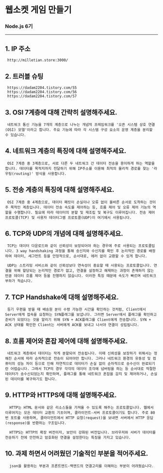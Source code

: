 # 웹소켓 게임 만들기

### Node.js 6기

---

## 1. IP 주소

     http://milletian.store:3000/

## 2. 트러블 슈팅

     https://dadam2204.tistory.com/55
     https://dadam2204.tistory.com/56
     https://dadam2204.tistory.com/57

## 3. OSI 7계층에 대해 간략히 설명해주세요.

     네트워크 통신 기능을 7개의 계층으로 나누는 개념적 프레임워크를 '오픈 시스템 상호 연결(OSI) 모델'이라고 합니다. 주요 기능에 따라 각 시스템 구성 요소의 운영 계층을 분리할 수 있습니다.

## 4. 네트워크 계층의 특징에 대해 설명해주세요.

     OSI 7계층 중 3계층으로, 서로 다른 두 네트워크 간 데이터 전송을 용이하게 하는 역할을 합니다. 데이터를 목적지까지 전달하기 위해 IP주소를 이용해 최적의 물리적 경로를 찾는 '라우팅(routing)' 방식을 사용합니다.

## 5. 전송 계층의 특징에 대해 설명해주세요.

     OSI 7계층 중 4계층으로, 데이터 패킷이 손실이나 오류 없이 올바른 순서로 도착하는 것이 주 목적인 계층입니다. 데이터 전송 속도를 제어하는 등, 흐름 제어 및 오류 제어 기능의 역할을 수행합니다. 필요에 따라 데이터의 분할 및 재조립 및 복구도 이루어집니다. 전송 제어 프로토콜(TCP) 및 사용자 데이터그램 프로토콜(UDP)이 여기에서 사용됩니다.

## 6. TCP와 UDP의 개념에 대해 설명해주세요.

     TCP는 데이터 다운로드와 같이 신뢰성이 보장되어야 하는 경우에 주로 사용되는 프로토콜입니다. 3 way handshaking 과정을 통해 송신지와 수신지를 확인 후 논리적인 경로를 배정하여 데이터, 세그먼트 등을 안정적으로, 순서대로, 에러 없이 교환할 수 있게 합니다.

     UDP는 스트리밍 서비스와 같이 신뢰성보다 연속성이 중요할 때 사용되는 프로토콜입니다. 연결을 위해 할당되는 논리적인 경로가 없고, 연결을 설정하고 해제하는 과정이 존재하지 않는 만큼 데이터 흐름 제어 등을 진행하지 않습니다. 이러한 특징 때문에 속도가 빠르며 네트워크 부하가 적습니다.

## 7. TCP Handshake에 대해 설명해주세요.

     등기 우편을 받을 때 배송원 분이 수령 가능한 시간을 확인하는 것처럼, Client에서 Server에게 접속을 요청하는 SYN플래그를 보냅니다. 그러면 Server에서 플래그를 확인하고 준비가 되었다는 것을 알리기 위해 SYN + ACK플래그를 Client에게 전송합니다. SYN + ACK 상태를 확인한 Client는 서버에게 ACK를 보내고 나서야 연결이 성립됩니다.

## 8. 흐름 제어와 혼잡 제어에 대해 설명해주세요.

     네트워크 계층에서 데이터는 작게 분할되어 전송됩니다. 이때 신뢰성을 보장하기 위해서는 정해진 순서에 따라 순차적으로 전송이 되어야만 합니다. 그러나 네트워크 환경의 유동성 및 컴퓨터의 성능 차이 등으로 인해 자연적으로 데이터가 손실 없이 순차적으로 송수신이 완료되기란 어렵습니다. 그래서 TCP의 경우 각각의 데이터 조각에 넘버링을 하는 등 순서대로 적절한 데이터가 송수신되었는지 확인하며, 플래그를 통해 네트워크 혼잡을 감지 및 제어하거나, 손실된 데이터를 복구하기도 합니다.

## 9. HTTP와 HTTPS에 대해 설명해주세요.

      HTTP는 HTML 문서와 같은 리소스들을 가져올 수 있도록 해주는 프로토콜입니다. 웹에서 이루어지는 모든 데이터 교환의 기초이며, 클라이언트-서버 프로토콜이기도 합니다. 주로 80번 포트를 사용하며, 클라이언트에서 HTTP 요청(request)을 보내면 서버에서 HTTP 응답(response)을 반환하는 구조입니다.

      HTTPS는 HTTP의 확장 버전이자, 보안이 강화된 버전입니다. 브라우저와 서버가 데이터를 전송하기 전에 안전하고 암호화된 연결을 설정한다는 특징을 가지고 있습니다.

## 10. 과제 하면서 어려웠던 기술적인 부분을 적어주세요.

      json을 활용하는 부분과 프론트엔드-백엔드의 연결고리를 이해하는 부분이 어려웠습니다.
